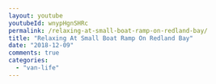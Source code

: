 ```yaml
---
layout: youtube
youtubeId: wnypHgnSHRc
permalink: /relaxing-at-small-boat-ramp-on-redland-bay/
title: "Relaxing At Small Boat Ramp On Redland Bay"
date: "2018-12-09"
comments: true
categories: 
  - "van-life"
---
```


